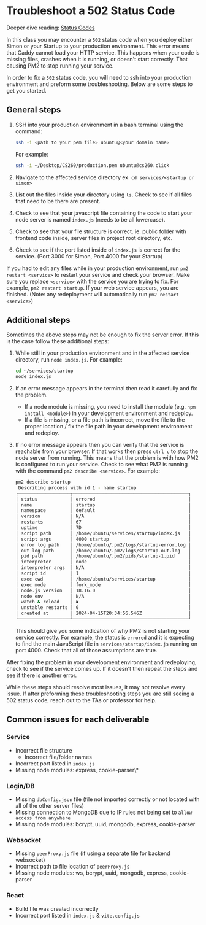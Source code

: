 # Troubleshoot a 502 Status Code

Deeper dive reading: [Status Codes](https://developer.mozilla.org/en-US/docs/Web/HTTP/Status)

In this class you may encounter a `502` status code when you deploy either Simon or your Startup to your production environment. This error means that Caddy cannot load your HTTP service. This happens when your code is missing files, crashes when it is running, or doesn't start correctly. That causing PM2 to stop running your service.

In order to fix a `502` status code, you will need to ssh into your production environment and preform some troubleshooting. Below are some steps to get you started.

## General steps

1. SSH into your production environment in a bash terminal using the command:

   ```sh
   ssh -i <path to your pem file> ubuntu@<your domain name>
   ```

   For example:

   ```sh
   ssh -i ~/Desktop/CS260/production.pem ubuntu@cs260.click
   ```

1. Navigate to the affected service directory ex. `cd services/<startup or simon>`

1. List out the files inside your directory using `ls`. Check to see if all files that need to be there are present.

1. Check to see that your javascript file containing the code to start your node server is named `index.js` (needs to be all lowercase).

1. Check to see that your file structure is correct. ie. public folder with frontend code inside, server files in project root directory, etc.

1. Check to see if the port listed inside of `index.js` is correct for the service. (Port 3000 for Simon, Port 4000 for your Startup)

If you had to edit any files while in your production environment, run `pm2 restart <service>` to restart your service and check your browser. Make sure you replace `<service>` with the service you are trying to fix. For example, `pm2 restart startup`. If your web service appears, you are finished. (Note: any redeployment will automatically run `pm2 restart <service>`)

## Additional steps

Sometimes the above steps may not be enough to fix the server error. If this is the case follow these additional steps:

1. While still in your production environment and in the affected service directory, run `node index.js`. For example:

   ```sh
   cd ~/services/startup
   node index.js
   ```

1. If an error message appears in the terminal then read it carefully and fix the problem.

   - If a node module is missing, you need to install the module (e.g. `npm install <module>`) in your development environment and redeploy.
   - If a file is missing, or a file path is incorrect, move the file to the proper location / fix the file path in your development environment and redeploy.

1. If no error message appears then you can verify that the service is reachable from your browser. If that works then press `ctrl c` to stop the node server from running. This means that the problem is with how PM2 is configured to run your service. Check to see what PM2 is running with the command `pm2 describe <service>`. For example:
   ```sh
   pm2 describe startup
    Describing process with id 1 - name startup
   ┌───────────────────┬──────────────────────────────────────────┐
   │ status            │ errored                                  │
   │ name              │ startup                                  │
   │ namespace         │ default                                  │
   │ version           │ N/A                                      │
   │ restarts          │ 67                                       │
   │ uptime            │ 7D                                       │
   │ script path       │ /home/ubuntu/services/startup/index.js   │
   │ script args       │ 4000 startup                             │
   │ error log path    │ /home/ubuntu/.pm2/logs/startup-error.log │
   │ out log path      │ /home/ubuntu/.pm2/logs/startup-out.log   │
   │ pid path          │ /home/ubuntu/.pm2/pids/startup-1.pid     │
   │ interpreter       │ node                                     │
   │ interpreter args  │ N/A                                      │
   │ script id         │ 1                                        │
   │ exec cwd          │ /home/ubuntu/services/startup            │
   │ exec mode         │ fork_mode                                │
   │ node.js version   │ 18.16.0                                  │
   │ node env          │ N/A                                      │
   │ watch & reload    │ ✘                                        │
   │ unstable restarts │ 0                                        │
   │ created at        │ 2024-04-15T20:34:56.546Z                 │
   └───────────────────┴──────────────────────────────────────────┘
   ```
   This should give you some indication of why PM2 is not starting your service correctly. For example, the status is `errored` and it is expecting to find the main JavaScript file in `services/startup/index.js` running on port 4000. Check that all of those assumptions are true.

After fixing the problem in your development environment and redeploying, check to see if the service comes up. If it doesn't then repeat the steps and see if there is another error.

While these steps should resolve most issues, it may not resolve every issue. If after preforming these troubleshooting steps you are still seeing a 502 status code, reach out to the TAs or professor for help.

## Common issues for each deliverable

### Service

- Incorrect file structure
  - Incorrect file/folder names
- Incorrect port listed in `index.js`
- Missing node modules: express, cookie-parser\\\*

### Login/DB

- Missing `dbConfig.json` file (file not imported correctly or not located with all of the other server files)
- Missing connection to MongoDB due to IP rules not being set to `allow access from anywhere`
- Missing node modules: bcrypt, uuid, mongodb, express, cookie-parser

### Websocket

- Missing `peerProxy.js` file (if using a separate file for backend websocket)
- Incorrect path to file location of `peerProxy.js`
- Missing node modules: ws, bcrypt, uuid, mongodb, express, cookie-parser

### React

- Build file was created incorrectly
- Incorrect port listed in `index.js` & `vite.config.js`
